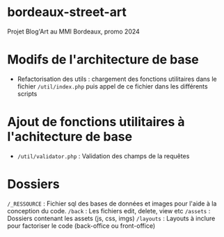 # bordeaux-street-art
Projet Blog'Art au MMI Bordeaux, promo 2024


# Modifs de l'architecture de base
- Refactorisation des utils : chargement des fonctions utilitaires dans le fichier `/util/index.php` puis appel de ce fichier dans les différents scripts


# Ajout de fonctions utilitaires à l'achitecture de base
- `/util/validator.php` : Validation des champs de la requêtes

# Dossiers
`/_RESSOURCE` : Fichier sql des bases de données et images pour l'aide à la conception du code.
`/back` : Les fichiers edit, delete, view etc
`/assets` : Dossiers contenant les assets (js, css, imgs)
`/layouts` : Layouts à inclure pour factoriser le code (back-office ou front-office)
